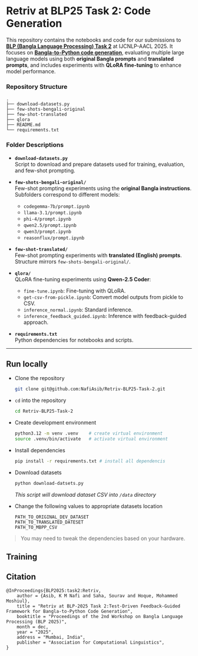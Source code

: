 # Retriv at BLP25 Task 2: Code Generation

This repository contains the notebooks and code for our submissions to [**BLP (Bangla Language Processing) Task 2**](https://blp-workshop.github.io/) at IJCNLP-AACL 2025. It focuses on [**Bangla-to-Python code generation**](https://noshinulfat.github.io/blp25_code_generation_task/#/home), evaluating multiple large language models using both **original Bangla prompts** and **translated prompts**, and includes experiments with **QLoRA fine-tuning** to enhance model performance.



### Repository Structure
```
.
├── download-datasets.py
├── few-shots-bengali-original
├── few-shot-translated
├── qlora
├── README.md
└── requirements.txt
```


### Folder Descriptions

- **`download-datasets.py`**  
  Script to download and prepare datasets used for training, evaluation, and few-shot prompting.

- **`few-shots-bengali-original/`**  
  Few-shot prompting experiments using the **original Bangla instructions**.  
  Subfolders correspond to different models:
  - `codegemma-7b/prompt.ipynb`
  - `llama-3.1/prompt.ipynb`
  - `phi-4/prompt.ipynb`
  - `qwen2.5/prompt.ipynb`
  - `qwen3/prompt.ipynb`
  - `reasonflux/prompt.ipynb`

- **`few-shot-translated/`**  
  Few-shot prompting experiments with **translated (English) prompts**.  
  Structure mirrors `few-shots-bengali-original/`.

- **`qlora/`**  
  QLoRA fine-tuning experiments using **Qwen-2.5 Coder**:
  - `fine-tune.ipynb`: Fine-tuning with QLoRA.
  - `get-csv-from-pickle.ipynb`: Convert model outputs from pickle to CSV.
  - `inference_normal.ipynb`: Standard inference.
  - `inference_feedback_guided.ipynb`: Inference with feedback-guided approach.

- **`requirements.txt`**  
  Python dependencies for notebooks and scripts.

---

## Run locally

- Clone the repository

    ```bash
    git clone git@github.com:NafiAsib/Retriv-BLP25-Task-2.git
    ```

- `cd` into the repository

    ```bash
    cd Retriv-BLP25-Task-2
    ```

- Create development environment

    ```bash
    python3.12 -m venv .venv    # create virtual environment
    source .venv/bin/activate   # activate virtual environment
    ```

- Install dependencies

    ```bash
    pip install -r requirements.txt # install all dependencis
    ```

- Download datasets

    ```bash
    python download-datsets.py
    ```

    *This script will download dataset CSV into `/data` directory*

- Change the following values to appropriate datasets location

    ```
    PATH_TO_ORIGINAL_DEV_DATASET
    PATH_TO_TRANSLATED_DATESET
    PATH_TO_MBPP_CSV
    ```

> You may need to tweak the dependencies based on your hardware.

## Training

## Citation
```
@InProceedings{BLP2025:task2:Retriv,
    author = {Asib, K M Nafi and Saha, Sourav and Hoque, Mohammed Moshiul},
    title = "Retriv at BLP-2025 Task 2:Test-Driven Feedback-Guided Framework for Bangla-to-Python Code Generation",
    booktitle = "Proceedings of the 2nd Workshop on Bangla Language Processing (BLP 2025)",
    month = dec,
    year = "2025",
    address = "Mumbai, India",
    publisher = "Association for Computational Linguistics",
}
```